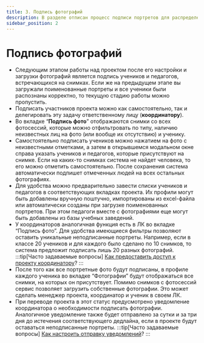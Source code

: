```yaml
---
title: 3. Подпись фотографий
description: В разделе отписан процесс подписи портретов для распределения фотографий по ученикам
sidebar_position: 2
---
```


# Подпись фотографий
* Следующим этапом работы над проектом после его настройки и загрузки фотографий является подпись учеников и педагогов, встречающихся на снимках. Если же на предыдущем этапе вы загружали поименованные портреты и все ученики были распознаны корректно, то текущую стадию работы можно пропустить.
* Подписать участников проекта можно как самостоятельно, так и делегировать эту задачу ответственному лицу (__координатору__).
* Во вкладке “__Подпись фото__” отображаются снимки со всех фотосессий, которые можно отфильтровать по типу, наличию неизвестных лиц на фото (или вообще их отсутствию) и ученику.
* Самостоятельно подписать учеников можно нажатием на фото с неизвестными отметками, а затем в открывшемся модальном окне справа указать учеников и педагогов, которые присутствуют на снимке. Если на каких-то снимках система не найдет человека, то его можно отметить самостоятельно. После сохранения система автоматически подпишет отмеченных людей на всех остальных фотографиях.
* Для удобства можно предварительно завести списки учеников и педагогов в соответствующих вкладках проекта. Их профили могут быть добавлены вручную поштучно, импортированы из excel-файла или автоматически созданы при загрузке поименованных портретов. При этом педагоги вместе с фотографиями еще могут быть добавлены из базы учебных заведений.
* У координаторов аналогичная функция есть в ЛК во вкладке “Подпись фото”. Для удобства имеющиеся фильтры позволяют оставить уникальные неподписанные портреты. Например, если в классе 20 учеников и для каждого было сделано по 10 снимков, то система предложит подписать лишь 20 разных фотографий.
:::tip[Часто задаваемые вопросы]
[Как предоставить доступ к проекту координатору](/faq/project-work#как-предоставить-доступ-к-проекту-координатору)?
:::
* После того как все портретные фото будут подписаны, в профиле каждого ученика во вкладке “Фотографии” будут отображаться все снимки, на которых он присутствует. Помимо снимков с фотосессий сервис позволяет загрузить собственные фотографии. Это может сделать менеджер проекта, координатор и ученик в своем ЛК.
* При переводе проекта в этот статус предусмотрено уведомление координатора о необходимости подписать фотографии. Аналогичное уведомление также будет отправлено за сутки и за три дня до истечения соответствующего дедлайна, если в проекте будут оставаться неподписанные портреты.
:::tip[Часто задаваемые вопросы]
[Как настроить отправку уведомлений](/faq/project-work#как-настроить-отправку-уведомлений)?
:::